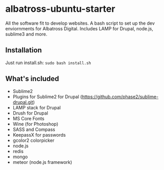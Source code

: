 albatross-ubuntu-starter
========================

All the software fit to develop websites.  A bash script to set up the dev enviornments for Albatross Digital. Includes LAMP for Drupal, node.js, sublime3 and more.


Installation
------------
Just run install.sh:
`sudo bash install.sh`

What's included
---------------
+ Sublime2
+ Plugins for Sublime2 for Drupal (https://github.com/phase2/sublime-drupal.git)
+ LAMP stack for Drupal
+ Drush for Drupal
+ MS Core Fonts
+ Wine (for Photoshop)
+ SASS and Compass
+ KeepassX for passwords
+ gcolor2 colorpicker
+ node.js
+ redis
+ mongo
+ meteor (node.js framework)
